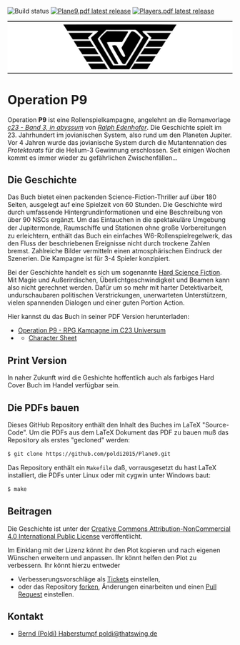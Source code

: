 ![Build status](https://img.shields.io/github/actions/workflow/status/poldi2015/Plane9/build_documents.yml) [![Plane9.pdf latest release](https://img.shields.io/github/release/poldi2015/Plane9.svg?label=Plane9.pdf)](https://github.com/poldi2015/Plane9/releases/latest/download/Plane9.pdf) [![Players.pdf latest release](https://img.shields.io/github/release/poldi2015/Plane9.svg?label=Players.pdf)](https://github.com/poldi2015/Plane9/releases/latest/download/Players.pdf)

![Logo](images/logo_readme.png)


# Operation P9

Operation **P9** ist eine Rollenspielkampagne, angelehnt an die Romanvorlage *[c23 - Band 3, in abyssum](https://www.century23.de/index.php/buecher)* 
von *[Ralph  Edenhofer](https://www.century23.de/index.php/autor)*. Die Geschichte spielt im 23. Jahrhundert im jovianischen System, 
also rund um den Planeten Jupiter. Vor 4 Jahren wurde das jovianische System durch die Mutantennation des *Protektorats* für die 
Helium-3 Gewinnung erschlossen. Seit einigen Wochen kommt es immer wieder zu gefährlichen Zwischenfällen...

## Die Geschichte

Das Buch bietet einen packenden Science-Fiction-Thriller auf über 180 Seiten, ausgelegt auf eine Spielzeit von 60 Stunden. Die 
Geschichte wird durch umfassende Hintergrundinformationen und eine Beschreibung von über 90 NSCs ergänzt. Um das Eintauchen in die
spektakuläre Umgebung der Jupitermonde, Raumschiﬀe und Stationen ohne große Vorbereitungen zu erleichtern, enthält das Buch
ein einfaches W6-Rollenspielregelwerk, das den Fluss der beschriebenen Ereignisse nicht durch trockene Zahlen bremst. Zahlreiche Bilder
vermitteln einen atmosphärischen Eindruck der Szenerien. Die Kampagne ist für 3-4 Spieler konzipiert.

Bei der Geschichte handelt es sich um sogenannte [Hard Science Fiction](https://en.wikipedia.org/wiki/Hard_science_fiction). 
Mit Magie und Außerirdischen, Überlichtgeschwindigkeit und Beamen kann also nicht gerechnet werden. Dafür um so mehr mit 
harter Detektivarbeit, undurschaubaren politischen Verstrickungen, unerwarteten Unterstützern, vielen spannenden Dialogen 
und einer guten Portion Action.

Hier kannst du das Buch in seiner PDF Version herunterladen:

* [Operation P9 - RPG Kampagne im C23 Universum](https://github.com/poldi2015/Plane9/releases/latest/download/Plane9.pdf)
* * [Character Sheet](https://github.com/poldi2015/Plane9/releases/latest/download/Operation_P9_Character_Sheet.pdf)

## Print Version

In naher Zukunft wird die Geshichte hoffentlich auch als farbiges Hard Cover Buch im Handel verfügbar sein.

## Die PDFs bauen

Dieses GitHub Repository enthält den Inhalt des Buches im LaTeX "Source-Code". Um die PDFs aus dem LaTeX Dokument das PDF
zu bauen muß das Repository als erstes "gecloned" werden:

```bash
$ git clone https://github.com/poldi2015/Plane9.git
```

Das Repository enthält ein `Makefile` daß, vorrausgesetzt du hast LaTeX installiert, die PDFs unter Linux oder mit 
cygwin unter Windows baut:

```bash
$ make
```

## Beitragen

Die Geschichte ist unter der [Creative Commons Attribution-NonCommercial 4.0 International Public
License](LICENSE.txt) veröffentlicht.

Im Einklang mit der Lizenz könnt ihr den Plot kopieren und nach eigenen Wünschen erweitern und anpassen. Ihr könnt helfen den Plot zu verbessern. Ihr könnt hierzu entweder

* Verbesserungsvorschläge als [Tickets](https://github.com/poldi2015/Plane9/issues) einstellen,
* oder das Repository [forken](https://help.github.com/en/articles/fork-a-repo), Änderungen einarbeiten und einen [Pull Request](https://help.github.com/en/articles/creating-a-pull-request-from-a-fork) einstellen.

## Kontakt

* [Bernd (Poldi) Haberstumpf <poldi@thatswing.de>](mailto:poldi@thatswing.de)
